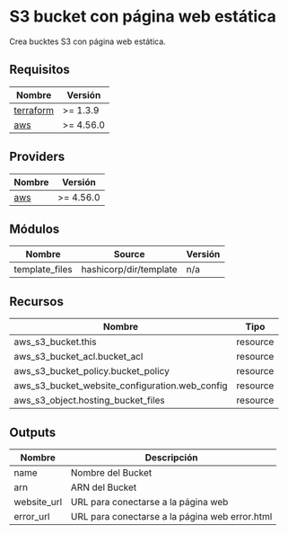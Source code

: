 # S3 bucket con página web estática

Crea bucktes S3 con página web estática.

## Requisitos

| Nombre | Versión |
|--------|---------|
| <a name="requirement_terraform"></a> [terraform](#requirement\_terraform) | >= 1.3.9 |
| <a name="requirement_aws"></a> [aws](#requirement\_aws) | >= 4.56.0 |

## Providers

| Nombre | Versión |
|--------|---------|
| <a name="requirement_aws"></a> [aws](#requirement\_aws) | >= 4.56.0 |

## Módulos

| Nombre | Source | Versión |
|--------|--------|---------|
| template_files | hashicorp/dir/template | n/a

## Recursos

| Nombre | Tipo |
|--------|------|
| aws_s3_bucket.this | resource |
| aws_s3_bucket_acl.bucket_acl | resource |
| aws_s3_bucket_policy.bucket_policy | resource |
| aws_s3_bucket_website_configuration.web_config | resource |
| aws_s3_object.hosting_bucket_files | resource |

## Outputs

| Nombre | Descripción |
|--------|-------------|
| name | Nombre del Bucket |
| arn | ARN del Bucket |
| website_url | URL para conectarse a la página web |
| error_url | URL para conectarse a la página web error.html |
